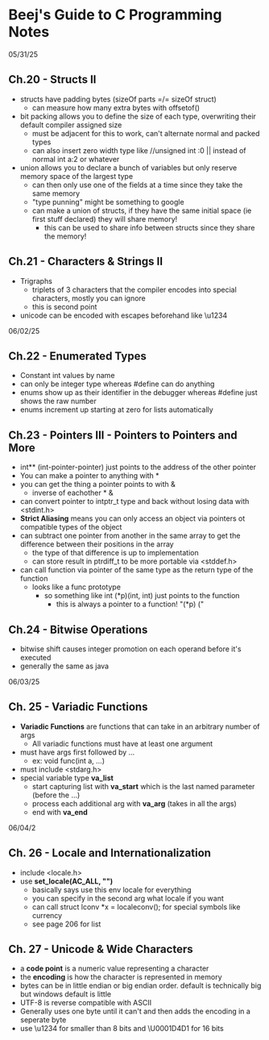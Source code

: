# Beej's Guide to C Programming Notes


05/31/25
## Ch.20 - Structs II
- structs have padding bytes (sizeOf parts =/= sizeOf struct)
  - can measure how many extra bytes with offsetof()
- bit packing allows you to define the size of each type, overwriting their default
  compiler assigned size
  - must be adjacent for this to work, can't alternate normal and packed types
  - can also insert zero width type like //unsigned int :0 || instead of normal int a:2 or whatever
- union allows you to declare a bunch of variables but only reserve memory space of the largest type
  - can then only use one of the fields at a time since they take the same memory
  - "type punning" might be something to google
  - can make a union of structs, if they have the same initial space (ie first stuff declared) they will share memory!
    - this can be used to share info between structs since they share the memory!


## Ch.21 - Characters & Strings II
- Trigraphs
  - triplets of 3 characters that the compiler encodes into special characters, mostly you can ignore
  - this is second point
- unicode can be encoded with escapes beforehand like \u1234




06/02/25
## Ch.22 - Enumerated Types
- Constant int values by name
- can only be integer type whereas #define can do anything
- enums show up as their identifier in the debugger whereas #define just shows the raw number
- enums increment up starting at zero for lists automatically


## Ch.23 - Pointers III - Pointers to Pointers and More
- int** (int-pointer-pointer) just points to the address of the other pointer
- You can make a pointer to anything with *
- you can get the thing a pointer points to with &
  - inverse of eachother * &
- can convert pointer to intptr_t type and back without losing data with <stdint.h>
- **Strict Aliasing** means you can only access an object via pointers ot compatible types of the object
- can subtract one pointer from another in the same array to get the difference between their
  positions in the array
  - the type of that difference is up to implementation
  - can store result in ptrdiff_t to be more portable via <stddef.h>
- can call function via pointer of the same type as the return type of the function
  - looks like a func prototype
    - so something like int (*p)(int, int) just points to the function
      - this is always a pointer to a function! "(*p) ("


## Ch.24 - Bitwise Operations
- bitwise shift causes integer promotion on each operand before it's executed
- generally the same as java




06/03/25
## Ch. 25 - Variadic Functions
- **Variadic Functions** are functions that can take in an arbitrary number of args
  - All variadic functions must have at least one argument
- must have args first followed by ...
  - ex: void func(int a, ...)
- must include <stdarg.h>
- special variable type **va_list**
  - start capturing list with **va_start** which is the last named parameter (before the ...)
  - process each additional arg with **va_arg** (takes in all the args)
  - end with **va_end**




06/04/2
## Ch. 26 - Locale and Internationalization
- include <locale.h>
- use **set_locale(AC_ALL, "")**
  - basically says use this env locale for everything
  - you can specify in the second arg what locale if you want
  - can call struct lconv *x = localeconv(); for special symbols like currency
  - see page 206 for list



## Ch. 27 - Unicode & Wide Characters
- a **code point** is a numeric value representing a character
- the **encoding** is how the character is represented in memory
- bytes can be in little endian or big endian order. default is technically big but windows default is little
- UTF-8 is reverse compatible with ASCII
- Generally uses one byte until it can't and then adds the encoding in a seperate byte
- use \u1234 for smaller than 8 bits and \U0001D4D1 for 16 bits

